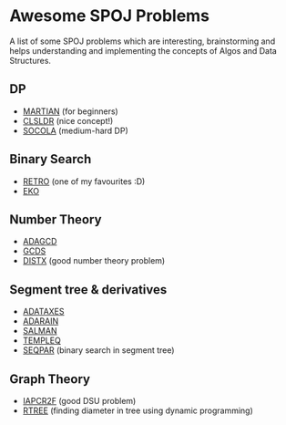 # Awesome SPOJ Problems

A list of some SPOJ problems which are interesting, brainstorming and helps understanding and implementing the concepts of Algos and Data Structures.

## DP

* [MARTIAN](http://www.spoj.com/problems/MARTIAN/) (for beginners)
* [CLSLDR](http://www.spoj.com/problems/CLSLDR/) (nice concept!)
* [SOCOLA](http://www.spoj.com/problems/SOCOLA/) (medium-hard DP)

## Binary Search

* [RETRO](http://www.spoj.com/problems/RETRO/) (one of my favourites :D)
* [EKO](http://www.spoj.com/problems/EKO/en/)

## Number Theory

* [ADAGCD](http://www.spoj.com/ranks/ADAGCD/)
* [GCDS](http://www.spoj.com/problems/GCDS/)
* [DISTX](http://www.spoj.com/problems/DISTX/) (good number theory problem)

## Segment tree & derivatives

* [ADATAXES](http://www.spoj.com/problems/ADATAXES/)
* [ADARAIN](http://www.spoj.com/problems/ADARAIN/)
* [SALMAN](http://www.spoj.com/problems/SALMAN/)
* [TEMPLEQ](http://www.spoj.com/problems/TEMPLEQ/)
* [SEQPAR](http://www.spoj.com/problems/SEQPAR/) (binary search in segment tree)

## Graph Theory

* [IAPCR2F](http://www.spoj.com/problems/IAPCR2F/) (good DSU problem)
* [RTREE](http://www.spoj.com/problems/RTREE/) (finding diameter in tree using dynamic programming)